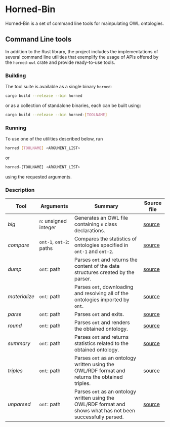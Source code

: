 Horned-Bin
==========


Horned-Bin is a set of command line tools for mainpulating OWL
ontologies.


Command Line tools
---------
In addition to the Rust library, the project includes the implementations of several command line utilities that exemplify the usage of APIs offered by the `horned-owl` crate and provide ready-to-use tools.

### Building

The tool suite is available as a single binary `horned`:

```bash
cargo build --release --bin horned
```

or as a collection of standalone binaries, each can be built using:

```bash
cargo build --release --bin horned-[TOOLNAME]
```

### Running

To use one of the utilities described below, run

```bash
horned [TOOLNAME] <ARGUMENT_LIST>
```

or

```bash
horned-[TOOLNAME] <ARGUMENT_LIST>
```

using the requested arguments.

### Description

| Tool | Arguments | Summary | Source file |
| ---  | ---       | ---     | ---         |
| *big*  | `n`: unsigned integer | Generates an OWL file containing `n` class declarations.     | [source](src/bin/horned_big.rs) |
| *compare*  | `ont-1`, `ont-2`: paths     | Compares the statistics of ontologies specified in `ont-1` and `ont-2`. | [source](src/bin/horned_compare.rs) |
| *dump*  | `ont`: path     | Parses `ont` and returns the content of the data structures created by the parser. | [source](src/bin/horned_dump.rs) |
| *materialize*  | `ont`: path     | Parses `ont`, downloading and resolving all of the ontologies imported by `ont`. | [source](src/bin/horned_materialize.rs) |
| *parse*  | `ont`: path     | Parses `ont` and exits. | [source](src/bin/horned_parse.rs) |
| *round*  | `ont`: path     | Parses `ont` and renders the obtained ontology. | [source](src/bin/horned_round.rs) |
| *summary*  | `ont`: path     | Parses `ont` and returns statistics related to the obtained ontology. | [source](src/bin/horned_summary.rs) |
| *triples*  | `ont`: path     | Parses `ont` as an ontology written using the OWL/RDF format and returns the obtained triples. | [source](src/bin/horned_triple.rs) |
| *unparsed*  | `ont`: path     | Parses `ont` as an ontology written using the OWL/RDF format and shows what has not been successfully parsed. | [source](src/bin/horned_unparsed.rs) |

